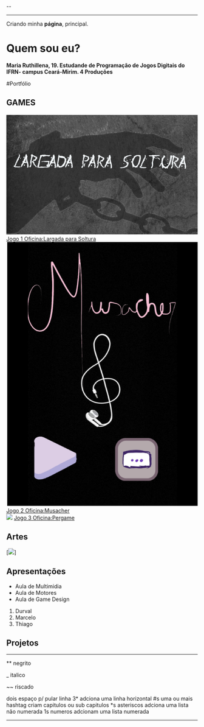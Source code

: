 --

---

Criando minha **página**, principal.

# Quem sou eu?

**Maria Ruthillena, 19. Estudande de Programação de Jogos Digitais do IFRN- campus Ceará-Mirim.
4 Produções**

#Portfólio

## GAMES

#### 
![](largada.png)  [Jogo 1 Oficina:Largada para Soltura](https://ruthimaria01.github.io/largada/)  
![](musacher.png)  [Jogo 2 Oficina:Musacher](https://ruthimaria01.github.io/musacher/)  
![](pergameport.png)  [Jogo 3 Oficina:Pergame](https://eliciaa.github.io/Pergame/)  


## Artes
[![](map.png)]
## Apresentações
* Aula de Multimidia
* Aula de Motores
* Aula de Game Design

1. Durval
2. Marcelo
3. Thiago

## Projetos

* * *

** negrito

_ italico

~~ riscado

   dois espaço p/ pular linha
 3* adciona uma linha horizontal
 #s uma ou mais hashtag criam capitulos ou sub capitulos
 *s asteriscos adciona uma lista não numerada
 1s numeros adcionam uma lista numerada
 
 * * *

